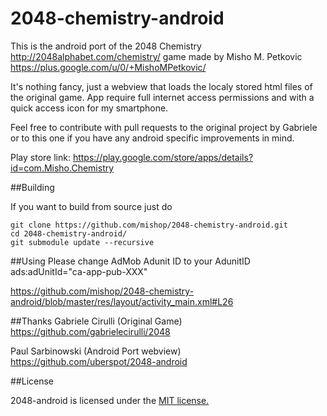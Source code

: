 2048-chemistry-android
============

This is the android port of the 2048 Chemistry http://2048alphabet.com/chemistry/ game made by Misho M. Petkovic https://plus.google.com/u/0/+MishoMPetkovic/ 

It's nothing fancy, just a webview that loads the localy stored html files of the original game. 
App require full internet access permissions and with a quick access icon for my smartphone.

Feel free to contribute with pull requests to the original project by Gabriele or to this one if you have any android 
specific improvements in mind.

Play store link: https://play.google.com/store/apps/details?id=com.Misho.Chemistry

##Building

If you want to build from source just do 

    git clone https://github.com/mishop/2048-chemistry-android.git
    cd 2048-chemistry-android/
    git submodule update --recursive 

##Using
Please change AdMob Adunit ID to your AdunitID ads:adUnitId="ca-app-pub-XXX"

https://github.com/mishop/2048-chemistry-android/blob/master/res/layout/activity_main.xml#L26


##Thanks
Gabriele Cirulli (Original Game) https://github.com/gabrielecirulli/2048 

Paul Sarbinowski (Android Port webview) https://github.com/uberspot/2048-android

##License

2048-android is licensed under the [MIT license.](https://github.com/mishop/2048-chemistry-android/blob/master/LICENSE)
